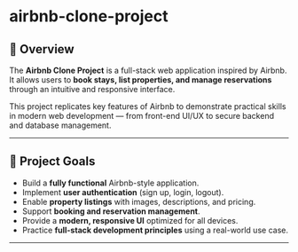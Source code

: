 # airbnb-clone-project
## 🧭 Overview
The **Airbnb Clone Project** is a full-stack web application inspired by Airbnb.  
It allows users to **book stays, list properties, and manage reservations** through an intuitive and responsive interface.

This project replicates key features of Airbnb to demonstrate practical skills in modern web development — from front-end UI/UX to secure backend and database management.

---

## 🎯 Project Goals
- Build a **fully functional** Airbnb-style application.
- Implement **user authentication** (sign up, login, logout).
- Enable **property listings** with images, descriptions, and pricing.
- Support **booking and reservation management**.
- Provide a **modern, responsive UI** optimized for all devices.
- Practice **full-stack development principles** using a real-world use case.

---
